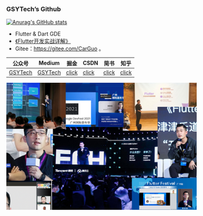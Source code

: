 ### GSYTech’s Github

[![Anurag's GitHub stats](https://github-readme-stats.vercel.app/api?username=carguo)](https://github.com/carguo/github-readme-stats)


- Flutter & Dart GDE 
- [《Flutter开发实战详解》](https://item.jd.com/12883054.html) 
- Gitee：https://gitee.com/CarGuo 。



| 公众号                                              | Medium                                 | 掘金                                                         | CSDN                                       | 简书                                            | 知乎                                         |
| --------------------------------------------------- | -------------------------------------- | ------------------------------------------------------------ | ------------------------------------------ | ----------------------------------------------- | -------------------------------------------- |
| [GSYTech](http://img.cdn.guoshuyu.cn/wechat_qq.png) | [GSYTech](https://medium.com/@GSYTech) | [click](https://juejin.im/user/582aca2ba22b9d006b59ae68/posts) | [click](https://blog.csdn.net/ZuoYueLiang) | [click](https://www.jianshu.com/u/6e613846e1ea) | [click](https://www.zhihu.com/people/carguo) |



![](./readme.png)




